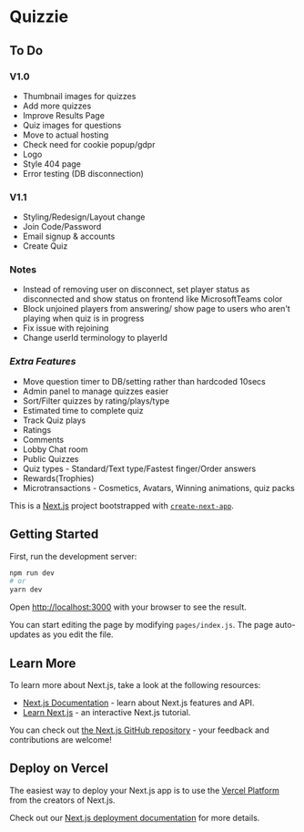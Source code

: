 # Quizzie

## To Do
### V1.0
- Thumbnail images for quizzes
- Add more quizzes
- Improve Results Page
- Quiz images for questions
- Move to actual hosting
- Check need for cookie popup/gdpr
- Logo
- Style 404 page
- Error testing (DB disconnection)

### V1.1
- Styling/Redesign/Layout change
- Join Code/Password
- Email signup & accounts
- Create Quiz

### Notes
- Instead of removing user on disconnect, set player status as disconnected and show status on frontend like MicrosoftTeams color
- Block unjoined players from answering/ show page to users who aren't playing when quiz is in progress
- Fix issue with rejoining
- Change userId terminology to playerId

### *Extra Features*
- Move question timer to DB/setting rather than hardcoded 10secs
- Admin panel to manage quizzes easier
- Sort/Filter quizzes by rating/plays/type
- Estimated time to complete quiz
- Track Quiz plays
- Ratings
- Comments
- Lobby Chat room
- Public Quizzes
- Quiz types - Standard/Text type/Fastest finger/Order answers
- Rewards(Trophies)
- Microtransactions - Cosmetics, Avatars, Winning animations, quiz packs

This is a [Next.js](https://nextjs.org/) project bootstrapped with [`create-next-app`](https://github.com/vercel/next.js/tree/canary/packages/create-next-app).

## Getting Started

First, run the development server:

```bash
npm run dev
# or
yarn dev
```

Open [http://localhost:3000](http://localhost:3000) with your browser to see the result.

You can start editing the page by modifying `pages/index.js`. The page auto-updates as you edit the file.

## Learn More

To learn more about Next.js, take a look at the following resources:

- [Next.js Documentation](https://nextjs.org/docs) - learn about Next.js features and API.
- [Learn Next.js](https://nextjs.org/learn) - an interactive Next.js tutorial.

You can check out [the Next.js GitHub repository](https://github.com/vercel/next.js/) - your feedback and contributions are welcome!

## Deploy on Vercel

The easiest way to deploy your Next.js app is to use the [Vercel Platform](https://vercel.com/import?utm_medium=default-template&filter=next.js&utm_source=create-next-app&utm_campaign=create-next-app-readme) from the creators of Next.js.

Check out our [Next.js deployment documentation](https://nextjs.org/docs/deployment) for more details.
